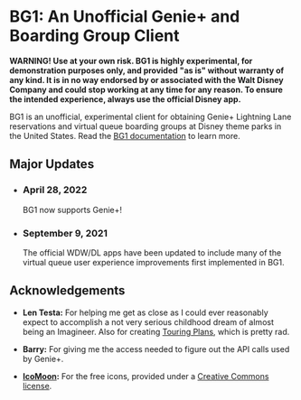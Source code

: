 # BG1: An Unofficial Genie+ and Boarding Group Client

**WARNING! Use at your own risk. BG1 is highly experimental, for demonstration purposes only, and provided "as is" without warranty of any kind. It is in no way endorsed by or associated with the Walt Disney Company and could stop working at any time for any reason. To ensure the intended experience, always use the official Disney app.**

BG1 is an unofficial, experimental client for obtaining Genie+ Lightning Lane reservations and virtual queue boarding groups at Disney theme parks in the United States. Read the [BG1 documentation](https://joelface.github.io/bg1/) to learn more.

## Major Updates

- ### April 28, 2022

  BG1 now supports Genie+!

- ### September 9, 2021

  The official WDW/DL apps have been updated to include many of the virtual queue user experience improvements first implemented in BG1.

## Acknowledgements

- **Len Testa:** For helping me get as close as I could ever reasonably expect to accomplish a not very serious childhood dream of almost being an Imagineer. Also for creating [Touring Plans](https://touringplans.com/), which is pretty rad.

- **Barry:** For giving me the access needed to figure out the API calls used by Genie+.

- **[IcoMoon](https://icomoon.io/#icons-icomoon):** For the free icons, provided under a [Creative Commons license](https://creativecommons.org/licenses/by/4.0/).

